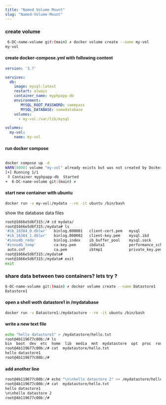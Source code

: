 ```yaml
---
title: "Named Volume Mount"
slug: "Named-Volume-Mount"
---
```


### create volume 

```sh
 6-DC-name-volume git:(main) ✗ docker volume create --name my-vol 
my-vol
```


#### create docker-compose.yml with following content 

```yml
version: '3.7'

services:
  db:
    image: mysql:latest
    restart: always
    container_name: myphpapp-db
    environment:
       MYSQL_ROOT_PASSWORD: somepass
       MYSQL_DATABASE: somedatabase
    volumes:
      - my-vol:/var/lib/mysql

volumes:
  my-vol:
    name: my-vol
```

#### run docker compose 

```sh

docker compose up -d 
WARN[0000] volume "my-vol" already exists but was not created by Docker Compose. Use `external: true` to use an existing volume 
[+] Running 1/1
 ⠿ Container myphpapp-db  Started                                                                         0.3s
➜  6-DC-name-volume git:(main) ✗ 

```
#### start new container with ubuntu 
```sh
docker run -v my-vol:/mydata --rm -it ubuntu /bin/bash
```

show the database data files 

```sh
root@1666e5d6f315:/# cd mydata/
root@1666e5d6f315:/mydata# ls
'#ib_16384_0.dblwr'   binlog.000001   client-cert.pem   mysql                public_key.pem    undo_001
'#ib_16384_1.dblwr'   binlog.000002   client-key.pem    mysql.ibd            server-cert.pem   undo_002
'#innodb_redo'        binlog.index    ib_buffer_pool    mysql.sock           server-key.pem
'#innodb_temp'        ca-key.pem      ibdata1           performance_schema   somedatabase
 auto.cnf             ca.pem          ibtmp1            private_key.pem      sys
root@1666e5d6f315:/mydata# 
root@1666e5d6f315:/mydata# exit 
exit
```

### share data between two containers? lets try ?

```sh
6-DC-name-volume git:(main) ✗ docker volume create --name Datastore1
Datastore1
```
#### open a shell woth datastore1 in /mydatabase
```sh
docker run -v Datastore1:/mydatastore --rm -it ubuntu /bin/bash
```
#### write a new text file 

```sh
echo "hello datastore1" > /mydatastore/hello.txt
root@4b119677c00b:/# ls
bin  boot  dev  etc  home  lib  media  mnt  mydatastore  opt  proc  root  run  sbin  srv  sys  tmp  usr  var
root@4b119677c00b:/# cat  mydatastore/hello.txt 
hello datastore1
root@4b119677c00b:/# 

```

#### add another line 

```sh
root@4b119677c00b:/# echo "\n\nhello datastore 2" >> /mydatastore/hello.txt
root@4b119677c00b:/# cat  mydatastore/hello.txt 
hello datastore1
\n\nhello datastore 2
root@4b119677c00b:/# 
```